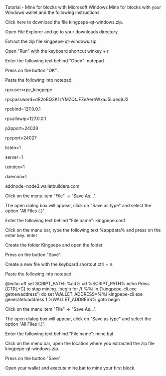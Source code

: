 Tutorial - Mine for blocks with Microsoft Windows
Mine for blocks with your Windows wallet and the following instructions.

Click here to download the file kingpepe-qt-windows.zip.

Open File Explorer and go to your downloads directory.

Extract the zip file kingpepe-qt-windows.zip

Open "Run" with the keyboard shortcut winkey + r.

Enter the following text behind "Open": notepad

Press on the button "OK".

Paste the following into notepad.

rpcuser=rpc_kingpepe

rpcpassword=dR2oBQ3K1zYMZQtJFZeAerhWxaJ5Lqeq9J2

rpcbind=127.0.0.1

rpcallowip=127.0.0.1

p2pport=24028

rpcport=24027

listen=1

server=1

txindex=1

daemon=1

addnode=node3.walletbuilders.com

Click on the menu item "File" -> "Save As...".

The open dialog box will appear, click on "Save as type" and select the option "All Files (*.*)".

Enter the following text behind "File name": kingpepe.conf

Click on the menu bar, type the following text %appdata% and press on the enter key. enter

Create the folder Kingpepe and open the folder.

Press on the button "Save".

Create a new file with the keyboard shortcut ctrl + n.

Paste the following into notepad.

@echo off
set SCRIPT_PATH=%cd%
cd %SCRIPT_PATH%
echo Press [CTRL+C] to stop mining.
:begin
 for /f %%i in ('kingpepe-cli.exe getnewaddress') do set WALLET_ADDRESS=%%i
 kingpepe-cli.exe generatetoaddress 1 %WALLET_ADDRESS%
goto begin

Click on the menu item "File" -> "Save As...".

The open dialog box will appear, click on "Save as type" and select the option "All Files (*.*)".

Enter the following text behind "File name": mine.bat

Click on the menu bar, open the location where you extracted the zip file kingpepe-qt-windows.zip.

Press on the button "Save".

Open your wallet and execute mine.bat to mine your first block.
